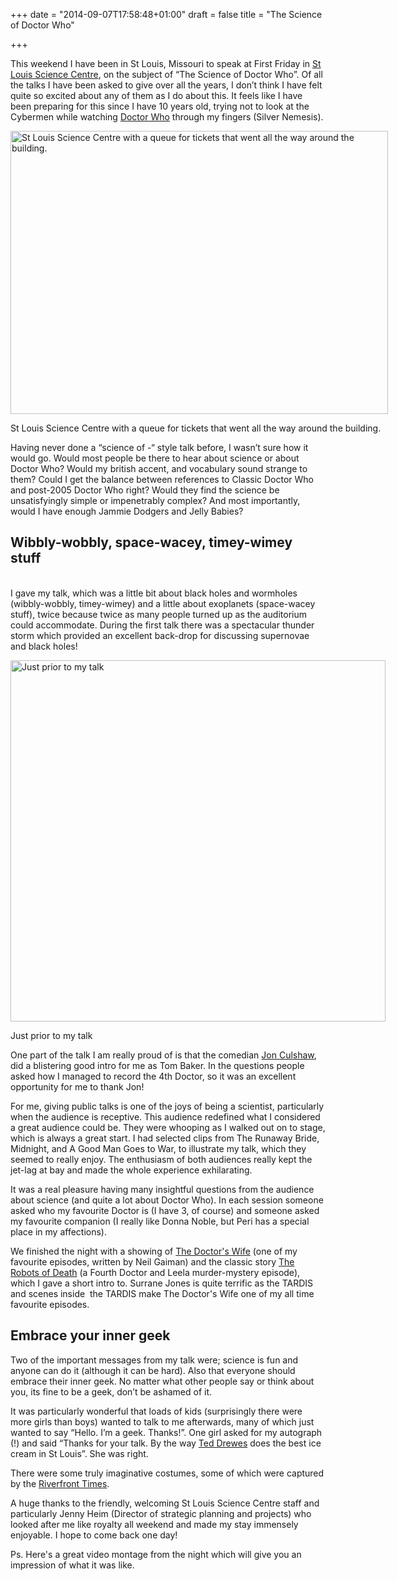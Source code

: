 +++
date = "2014-09-07T17:58:48+01:00"
draft = false
title = "The Science of Doctor Who"

+++

<p>This weekend I have been in St Louis, Missouri to speak at First Friday in <a href="http://www.slsc.org">St Louis Science Centre</a>, on the subject of &ldquo;The Science of Doctor Who&rdquo;. Of all the talks I have been asked to give over all the years, I don&rsquo;t think I have felt quite so excited about any of them as I do about this. It feels like I have been preparing for this since I have 10 years old, trying not to look at the Cybermen while watching <a href="http://bbc.co.uk/doctorwho">Doctor Who</a> through my fingers (Silver Nemesis).</p>
<div id="attachment_810" class="wp-caption aligncenter" style="width: 614px;"><a href="http://static.darkmattersheep.uk/2014/09/2014-09-05-18.40.26.jpg"><img alt="St Louis Science Centre with a queue for tickets that went all the way around the building." class="size-large wp-image-810" src="http://static.darkmattersheep.uk/2014/09/2014-09-05-18.40.26-1024x769.jpg" height="453" width="604" /></a>
<p class="wp-caption-text">St Louis Science Centre with a queue for tickets that went all the way around the building.</p>
</div>
<p>Having never done a &ldquo;science of -&ldquo; style talk before, I wasn&rsquo;t sure how it would go. Would most people be there to hear about science or about Doctor Who? Would my british accent, and vocabulary sound strange to them? Could I get the balance between references to Classic Doctor Who and post-2005 Doctor Who right? Would they find the science be unsatisfyingly simple or impenetrably complex? And most importantly, would I have enough Jammie Dodgers and Jelly Babies?</p>
<h2>Wibbly-wobbly, space-wacey, timey-wimey stuff</h2>
<p><br />I gave my talk, which was a little bit about black holes and wormholes (wibbly-wobbly, timey-wimey) and a little about exoplanets (space-wacey stuff), twice because twice as many people turned up as the auditorium could accommodate. During the first talk there was a spectacular thunder storm which provided an excellent back-drop for discussing supernovae and black holes!</p>
<div id="attachment_813" class="wp-caption aligncenter" style="width: 610px;"><a href="http://static.darkmattersheep.uk/2014/09/SLSC_2014-Sep-051.jpg"><img alt="Just prior to my talk" class=" wp-image-813 " src="http://static.darkmattersheep.uk/2014/09/SLSC_2014-Sep-051.jpg" height="578" width="600" /></a>
<p class="wp-caption-text">Just prior to my talk</p>
</div>
<p>One part of the talk I am really proud of is that the comedian <a href="http://en.wikipedia.org/wiki/Jon_Culshaw">Jon Culshaw</a>, did a blistering good intro for me as Tom Baker. In the questions people asked how I managed to record the 4th Doctor, so it was an excellent opportunity for me to thank Jon!</p>
<p>For me, giving public talks is one of the joys of being a scientist, particularly when the audience is receptive. This audience redefined what I considered a great audience could be. They were whooping as I walked out on to stage, which is always a great start. I had selected clips from The Runaway Bride, Midnight, and A Good Man Goes to War, to illustrate my talk, which they seemed to really enjoy. The enthusiasm of both audiences really kept the jet-lag at bay and made the whole experience exhilarating.</p>
<p>It was a real pleasure having many insightful questions from the audience about science (and quite a lot about Doctor Who). In each session someone asked who my favourite Doctor is (I have 3, of course) and someone asked my favourite companion (I really like Donna Noble, but Peri has a special place in my affections).</p>
<p>We finished the night with a showing of <a href="http://en.wikipedia.org/wiki/The_Doctor%27s_Wife">The Doctor's Wife</a> (one of my favourite episodes, written by Neil Gaiman) and the classic story <a href="http://tardis.wikia.com/wiki/The_Robots_of_Death_%28TV_story%29">The Robots of Death</a> (a Fourth Doctor and Leela murder-mystery episode), which I gave a short intro to. Surrane Jones is quite terrific as the TARDIS and scenes inside&nbsp; the TARDIS make The Doctor's Wife&nbsp;one of my all time favourite episodes.</p>
<h2>Embrace your inner geek</h2>
<p>Two of the important messages from my talk were; science is fun and anyone can do it (although it can be hard). Also that everyone should embrace their inner geek. No matter what other people say or think about you, its fine to be a geek, don&rsquo;t be ashamed of it.</p>
<p>It was particularly wonderful that loads of kids (surprisingly there were more girls than boys) wanted to talk to me afterwards, many of which just wanted to say &ldquo;Hello. I&rsquo;m a geek. Thanks!&rdquo;. One girl asked for my autograph (!) and said &ldquo;Thanks for your talk. By the way <a href="http://www.teddrewes.com/home/default.aspx">Ted Drewes</a> does the best ice cream in St Louis&rdquo;. She was right.</p>
<p>There were some truly imaginative costumes, some of which were captured by the <a href="http://www.riverfronttimes.com/slideshow/doctor-who-fashion-at-the-saint-louis-science-center-41838087/">Riverfront Times</a>.</p>
<p>A huge thanks to the friendly, welcoming St Louis Science Centre staff and particularly Jenny Heim (Director of strategic planning and projects) who looked after me like royalty all weekend and made my stay immensely enjoyable. I hope to come back one day!</p>
<p>Ps. Here's a great video montage from the night which will give you an impression of what it was like.</p>